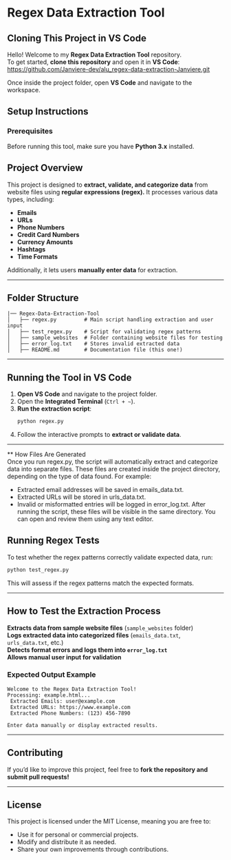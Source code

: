 # Regex Data Extraction Tool

## Cloning This Project in VS Code
Hello! Welcome to my **Regex Data Extraction Tool** repository.  
To get started, **clone this repository** and open it in **VS Code**:
https://github.com/Janviere-dev/alu_regex-data-extraction-Janviere.git

Once inside the project folder, open **VS Code** and navigate to the workspace.

## Setup Instructions

### **Prerequisites**
Before running this tool, make sure you have **Python 3.x** installed.

## Project Overview
This project is designed to **extract, validate, and categorize data** from website files using **regular expressions (regex).** It processes various data types, including:
- **Emails**
- **URLs**
- **Phone Numbers**
- **Credit Card Numbers**
- **Currency Amounts**
- **Hashtags**
- **Time Formats**

Additionally, it lets users **manually enter data** for extraction.

---

## Folder Structure
```
|── Regex-Data-Extraction-Tool
│   ├── regex.py         # Main script handling extraction and user input
│   ├── test_regex.py    # Script for validating regex patterns
│   ├── sample_websites  # Folder containing website files for testing
│   ├── error_log.txt    # Stores invalid extracted data
│   ├── README.md        # Documentation file (this one!)
```

---

## Running the Tool in **VS Code**
1. **Open VS Code** and navigate to the project folder.
2. Open the **Integrated Terminal** (`Ctrl + ~`).
3. **Run the extraction script**:
   ```sh
   python regex.py
   ```
4. Follow the interactive prompts to **extract or validate data**.

---

** How Files Are Generated  
Once you run regex.py, the script will automatically extract and categorize data into separate files. These files are created inside the project directory, depending on the type of data found.
For example:
- Extracted email addresses will be saved in emails_data.txt.
- Extracted URLs will be stored in urls_data.txt.
- Invalid or misformatted entries will be logged in error_log.txt.
After running the script, these files will be visible in the same directory. You can open and review them using any text editor.


## Running Regex Tests
To test whether the regex patterns correctly validate expected data, run:
```sh
python test_regex.py
```
This will assess if the regex patterns match the expected formats.

---

## How to Test the Extraction Process
 **Extracts data from sample website files** (`sample_websites` folder)  
 **Logs extracted data into categorized files** (`emails_data.txt`, `urls_data.txt`, etc.)  
 **Detects format errors and logs them into `error_log.txt`**  
 **Allows manual user input for validation**  

### **Expected Output Example**
```
Welcome to the Regex Data Extraction Tool! 
Processing: example.html...
 Extracted Emails: user@example.com
 Extracted URLs: https://www.example.com
 Extracted Phone Numbers: (123) 456-7890

Enter data manually or display extracted results.
```

---

## Contributing
If you’d like to improve this project, feel free to **fork the repository and submit pull requests!**

---

## License
This project is licensed under the MIT License, meaning you are free to:
- Use it for personal or commercial projects.
- Modify and distribute it as needed.
- Share your own improvements through contributions.

  


